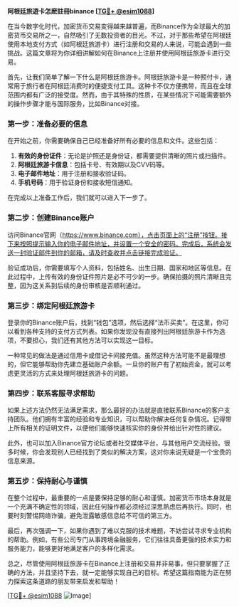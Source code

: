 **阿根廷旅遊卡怎麽註冊binance [[TG💪+ @esim1088](https://t.me/s/esim1088)]**

在当今数字化时代，加密货币交易变得越来越普遍，而Binance作为全球最大的加密货币交易所之一，自然吸引了无数投资者的目光。不过，对于那些希望在阿根廷使用本地支付方式（如阿根廷旅游卡）进行注册和交易的人来说，可能会遇到一些挑战。这篇文章将为你详细讲解如何在Binance上注册并使用阿根廷旅游卡进行交易。

首先，让我们简单了解一下什么是阿根廷旅游卡。阿根廷旅游卡是一种预付卡，通常用于旅行者在阿根廷消费时的便捷支付工具。这种卡不仅方便携带，而且在全球范围内都有广泛的接受度。然而，由于其特殊的性质，在某些情况下可能需要额外的操作步骤才能与国际服务，比如Binance对接。

### **第一步：准备必要的信息**

在开始之前，你需要确保自己已经准备好所有必要的信息和文件。这些包括：

1. **有效的身份证件**：无论是护照还是身份证，都需要提供清晰的照片或扫描件。
2. **阿根廷旅游卡信息**：包括卡号、有效期以及CVV码等。
3. **电子邮件地址**：用于注册和接收验证码。
4. **手机号码**：用于验证身份和接收短信通知。

在完成以上准备工作后，我们就可以进入下一步了。

### **第二步：创建Binance账户**

访问Binance官网（https://www.binance.com），点击页面上的“注册”按钮。接下来按照提示输入你的电子邮件地址，并设置一个安全的密码。完成后，系统会发送一封验证邮件到你的邮箱，请及时查收并点击链接完成验证。

验证成功后，你需要填写个人资料，包括姓名、出生日期、国家和地区等信息。在此过程中，上传有效的身份证件照片是必不可少的一步。确保拍摄的照片清晰且完整，因为这关系到后续的身份审核是否顺利通过。

### **第三步：绑定阿根廷旅游卡**

登录你的Binance账户后，找到“钱包”选项，然后选择“法币买卖”。在这里，你可以看到各种支持的支付方式列表。如果你发现没有直接列出阿根廷旅游卡作为选项，不要担心，我们还有其他方法可以实现这一目标。

一种常见的做法是通过信用卡或借记卡间接充值。虽然这种方法可能不是最理想的，但它能够帮助你先建立基础账户余额。一旦你的账户有了初始资金，就可以考虑更灵活的方式来处理阿根廷旅游卡的问题。

### **第四步：联系客服寻求帮助**

如果上述方法仍然无法满足需求，那么最好的办法就是直接联系Binance的客户支持团队。他们拥有丰富的经验和专业知识，可以帮助你解决任何复杂情况。记得带上所有相关的证明文件，以便他们能够快速核实你的身份并给出针对性的建议。

此外，也可以加入Binance官方论坛或者社交媒体平台，与其他用户交流经验。很多时候，你会发现别人已经找到了类似的解决方案，这对你来说无疑是一个宝贵的信息来源。

### **第五步：保持耐心与谨慎**

在整个过程中，最重要的一点是要保持足够的耐心和谨慎。加密货币市场本身就是一个充满不确定性的领域，因此任何操作都必须经过深思熟虑后再执行。同时，也要时刻警惕网络诈骗，避免泄露敏感信息给不可信的第三方。

最后，再次强调一下，如果你遇到了难以克服的技术难题，不妨尝试寻求专业机构的帮助。例如，有些公司专门从事跨境金融服务，它们往往具备更强的技术实力和服务能力，能够更好地满足客户的多样化需求。

总之，尽管使用阿根廷旅游卡在Binance上注册和交易并非易事，但只要掌握了正确的方法，并且坚持下去，就一定能够实现自己的目标。希望这篇指南能为正在努力探索这条道路的朋友带来启发和帮助！

[[TG💪+ @esim1088](https://t.me/s/esim1088) ![Image](https://i.postimg.cc/4NQfJmqS/Snipaste-2025-05-13-00-14-12.png)]